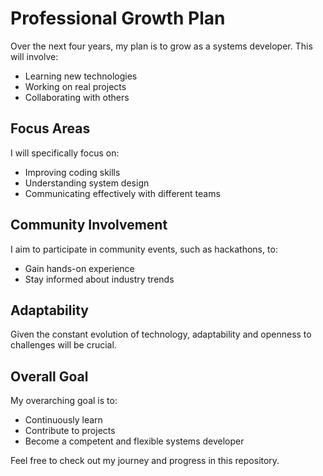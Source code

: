 # Professional Growth Plan

Over the next four years, my plan is to grow as a systems developer. This will involve:

- Learning new technologies
- Working on real projects
- Collaborating with others

## Focus Areas

I will specifically focus on:

- Improving coding skills
- Understanding system design
- Communicating effectively with different teams

## Community Involvement

I aim to participate in community events, such as hackathons, to:

- Gain hands-on experience
- Stay informed about industry trends

## Adaptability

Given the constant evolution of technology, adaptability and openness to challenges will be crucial.

## Overall Goal

My overarching goal is to:

- Continuously learn
- Contribute to projects
- Become a competent and flexible systems developer

Feel free to check out my journey and progress in this repository.
```

